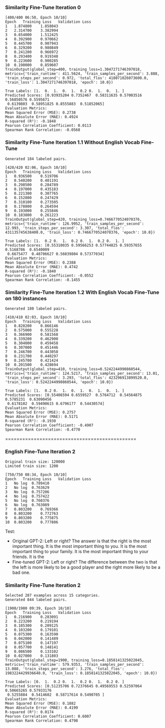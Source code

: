 ### Similarity Fine-Tune Iteration 0   

    [400/400 06:50, Epoch 10/10]
    Epoch	Training Loss	Validation Loss
    1	1.874800	1.858043
    2	2.314700	3.382994
    3	0.654000	1.512425
    4	0.392900	0.970662
    5	0.445700	0.907943
    6	0.329200	0.980849
    7	0.241200	0.966972
    8	0.293400	0.919348
    9	0.223600	0.900285
    10	0.190000	0.859607
    TrainOutput(global_step=400, training_loss=1.3047271746397018, metrics={'train_runtime': 411.5624, 'train_samples_per_second': 3.888, 'train_steps_per_second': 0.972, 'total_flos': 418071026073600.0, 'train_loss': 1.3047271746397018, 'epoch': 10.0})

    True Labels: [1.  0.  1.  0.  1.  0.2 0.  1.  0.  1. ]
    Predicted Scores: [0.93935204 0.7352467  0.58311635 0.57003516 0.56850576 0.5595671
     0.6139803  0.58951825 0.8555883  0.51852065]
    Evaluation Metrics:
    Mean Squared Error (MSE): 0.2738
    Mean Absolute Error (MAE): 0.4924
    R-squared (R²): -0.1848
    Pearson Correlation Coefficient: 0.0113
    Spearman Rank Correlation: -0.0568

### Similarity Fine-Tune Iteration 1.1 Without English Vocab Fine-Tune

    Generated 184 labeled pairs.

    [420/420 02:06, Epoch 10/10]
    Epoch	Training Loss	Validation Loss
    1	0.936500	0.519706
    2	0.540200	0.401191
    3	0.298500	0.284789
    4	0.197000	0.435183
    5	0.221300	0.307765
    6	0.152800	0.247429
    7	0.310100	0.273505
    8	0.178800	0.264594
    9	0.193000	0.255846
    10	0.183800	0.261223
    TrainOutput(global_step=420, training_loss=0.7466770524070376, metrics={'train_runtime': 126.9952, 'train_samples_per_second': 12.993, 'train_steps_per_second': 3.307, 'total_flos': 431135745638400.0, 'train_loss': 0.7466770524070376, 'epoch': 10.0})
    
    True Labels: [1.  0.2 0.  1.  0.2 0.  1.  0.2 0.  1. ]
    Predicted Scores: [0.55310035 0.59566253 0.57744825 0.59357655 0.5168786  0.6540009
     0.6675477  0.48706627 0.56039804 0.57377034]
    Evaluation Metrics:
    Mean Squared Error (MSE): 0.2388
    Mean Absolute Error (MAE): 0.4742
    R-squared (R²): -0.1840
    Pearson Correlation Coefficient: -0.0552
    Spearman Rank Correlation: -0.1455

### Similarity Fine-Tune Iteration 1.2 With English Vocab Fine-Tune on 180 instances

    Generated 180 labeled pairs.

    [410/410 02:03, Epoch 10/10]
    Epoch	Training Loss	Validation Loss
    1	0.828200	0.866146
    2	0.575000	0.555228
    3	0.366900	0.581568
    4	0.339200	0.462900
    5	0.304000	0.459458
    6	0.307000	0.451446
    7	0.246700	0.443058
    8	0.231700	0.440297
    9	0.245700	0.421424
    10	0.201500	0.428694
    TrainOutput(global_step=410, training_loss=0.5242244990860544, metrics={'train_runtime': 124.5217, 'train_samples_per_second': 13.01, 'train_steps_per_second': 3.293, 'total_flos': 423296913899520.0, 'train_loss': 0.5242244990860544, 'epoch': 10.0})
    
    True Labels: [1.  0.2 0.  1.  0.  1.  0.  1.  0.  1. ]
    Predicted Scores: [0.55406594 0.6559527  0.5764712  0.54564875 0.5785231  0.63090456
     0.6178102  0.59490615 0.6796177  0.54430574]
    Evaluation Metrics:
    Mean Squared Error (MSE): 0.2757
    Mean Absolute Error (MAE): 0.5171
    R-squared (R²): -0.1930
    Pearson Correlation Coefficient: -0.4907
    Spearman Rank Correlation: -0.4770

==============================================
### English Fine-Tune Iteration 2

    Original train size: 120000
    Limited train size: 1200

    [750/750 08:34, Epoch 10/10]
    Epoch	Training Loss	Validation Loss
    1	No log	0.789410
    2	No log	0.763629
    3	No log	0.757206
    4	No log	0.757422
    5	No log	0.760376
    6	No log	0.763089
    7	0.803200	0.769366
    8	0.803200	0.772763
    9	0.803200	0.775875
    10	0.803200	0.777806
    
Test:

- Original GPT-2: Left or right? The answer is that the right is the most important thing. It is the most important thing to you. It is the most important thing to your family. It is the most important thing to your friends. It is the
- Fine-tuned GPT-2: Left or right? The difference between the two is that the left is more likely to be a good player and the right more likely to be a bad one.

### Similarity Fine-Tune Iteration 2

    Selected 287 examples across 15 categories.
    Generated 844 labeled pairs.

    [1900/1900 09:39, Epoch 10/10]
    Epoch	Training Loss	Validation Loss
    1	0.216900	0.283091
    2	0.223200	0.219194
    3	0.185300	0.209125
    4	0.103200	0.179101
    5	0.075300	0.163590
    6	0.042000	0.141489
    7	0.075100	0.147197
    8	0.057700	0.148141
    9	0.086500	0.133102
    10	0.027000	0.131803
    TrainOutput(global_step=1900, training_loss=0.1858141325022045, metrics={'train_runtime': 579.9353, 'train_samples_per_second': 13.088, 'train_steps_per_second': 3.276, 'total_flos': 1983224429936640.0, 'train_loss': 0.1858141325022045, 'epoch': 10.0})

    True Labels: [0.  1.  0.2 0.  1.  0.2 0.  1.  0.2 0. ]
    Predicted Scores: [0.51235706 0.72376645 0.49569553 0.52597064 0.50665265 0.57933176
     0.5255884  0.5414602  0.58717614 0.5490705 ]
    Evaluation Metrics:
    Mean Squared Error (MSE): 0.1882
    Mean Absolute Error (MAE): 0.4199
    R-squared (R²): 0.0174
    Pearson Correlation Coefficient: 0.6007
    Spearman Rank Correlation: 0.4798

